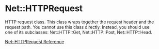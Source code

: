 # Net::HTTPRequest

HTTP request class. This class wraps together the request header and the
request path. You cannot use this class directly. Instead, you should use one
of its subclasses: Net::HTTP::Get, Net::HTTP::Post, Net::HTTP::Head.

[Net::HTTPRequest Reference](https://ruby-doc.org/stdlib-2.5.0/libdoc/net/http/rdoc/Net::HTTPRequest.html)
